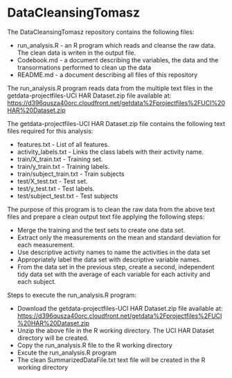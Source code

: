 # DataCleansingTomasz

The DataCleansingTomasz repository contains the following files:
- run_analysis.R - an R program which reads and cleanse the raw data. The clean data is writen in the output file.
- Codebook.md    - a document describing the variables, the data and the transormations performed to clean up the data
- README.md      - a document describing all files of this repository

The run_analysis.R program reads data from the multiple text files in the getdata-projectfiles-UCI HAR Dataset.zip file available at:
https://d396qusza40orc.cloudfront.net/getdata%2Fprojectfiles%2FUCI%20HAR%20Dataset.zip

The getdata-projectfiles-UCI HAR Dataset.zip file contains the following text files required for this analysis:
- features.txt            - List of all features.
- activity_labels.txt     - Links the class labels with their activity name.
- train/X_train.txt       - Training set.
- train/y_train.txt       - Training labels.
- train/subject_train.txt - Train subjects
- test/X_test.txt         - Test set.
- test/y_test.txt         - Test labels.
- test/subject_test.txt   - Test subjects

The purpose of this program is to clean the raw data from the above text files and prepare a clean output text file applying the following steps:
- Merge the training and the test sets to create one data set.
- Extract only the measurements on the mean and standard deviation for each measurement. 
- Use descriptive activity names to name the activities in the data set
- Appropriately label the data set with descriptive variable names. 
- From the data set in the previous step, create a second, independent tidy data set with the average of each variable for     each activity and each subject.

Steps to execute the run_analysis.R program:
- Download the getdata-projectfiles-UCI HAR Dataset.zip file available at:
  https://d396qusza40orc.cloudfront.net/getdata%2Fprojectfiles%2FUCI%20HAR%20Dataset.zip
- Unzip the above file in the R working directory. The UCI HAR Dataset directory will be created.
- Copy the run_analysis.R file to the R working directory
- Excute the run_analysis.R program
- The clean SummarizedDataFile.txt text file will be created in the R working directory
